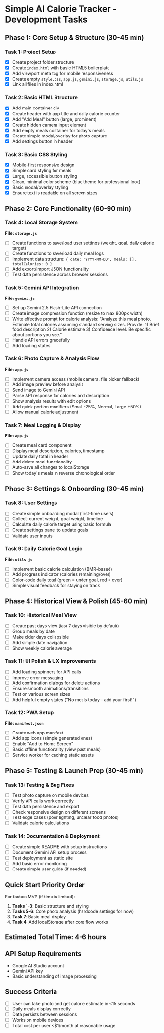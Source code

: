# Simple AI Calorie Tracker - Development Tasks

## Phase 1: Core Setup & Structure (30-45 min)

### Task 1: Project Setup
- [x] Create project folder structure
- [x] Create `index.html` with basic HTML5 boilerplate
- [x] Add viewport meta tag for mobile responsiveness
- [x] Create empty `style.css`, `app.js`, `gemini.js`, `storage.js`, `utils.js`
- [x] Link all files in index.html

### Task 2: Basic HTML Structure
- [x] Add main container div
- [x] Create header with app title and daily calorie counter
- [x] Add "Add Meal" button (large, prominent)
- [x] Create hidden camera input element
- [x] Add empty meals container for today's meals
- [x] Create simple modal/overlay for photo capture
- [x] Add settings button in header

### Task 3: Basic CSS Styling
- [x] Mobile-first responsive design
- [x] Simple card styling for meals
- [x] Large, accessible button styling
- [x] Clean, minimal color scheme (blue theme for professional look)
- [x] Basic modal/overlay styling
- [x] Ensure text is readable on all screen sizes

## Phase 2: Core Functionality (60-90 min)

### Task 4: Local Storage System
**File: `storage.js`**
- [ ] Create functions to save/load user settings (weight, goal, daily calorie target)
- [ ] Create functions to save/load daily meal logs
- [ ] Implement data structure: `{ date: 'YYYY-MM-DD', meals: [], totalCalories: 0 }`
- [ ] Add export/import JSON functionality
- [ ] Test data persistence across browser sessions

### Task 5: Gemini API Integration
**File: `gemini.js`**
- [ ] Set up Gemini 2.5 Flash-Lite API connection
- [ ] Create image compression function (resize to max 800px width)
- [ ] Write effective prompt for calorie analysis: "Analyze this meal photo. Estimate total calories assuming standard serving sizes. Provide: 1) Brief food description 2) Calorie estimate 3) Confidence level. Be specific about portions you see."
- [ ] Handle API errors gracefully
- [ ] Add loading states

### Task 6: Photo Capture & Analysis Flow
**File: `app.js`**
- [ ] Implement camera access (mobile camera, file picker fallback)
- [ ] Add image preview before analysis
- [ ] Send image to Gemini API
- [ ] Parse API response for calories and description
- [ ] Show analysis results with edit options
- [ ] Add quick portion modifiers (Small -25%, Normal, Large +50%)
- [ ] Allow manual calorie adjustment

### Task 7: Meal Logging & Display
**File: `app.js`**
- [ ] Create meal card component
- [ ] Display meal description, calories, timestamp
- [ ] Update daily total in header
- [ ] Add delete meal functionality
- [ ] Auto-save all changes to localStorage
- [ ] Show today's meals in reverse chronological order

## Phase 3: Settings & Onboarding (30-45 min)

### Task 8: User Settings
- [ ] Create simple onboarding modal (first-time users)
- [ ] Collect: current weight, goal weight, timeline
- [ ] Calculate daily calorie target using basic formula
- [ ] Create settings panel to update goals
- [ ] Validate user inputs

### Task 9: Daily Calorie Goal Logic
**File: `utils.js`**
- [ ] Implement basic calorie calculation (BMR-based)
- [ ] Add progress indicator (calories remaining/over)
- [ ] Color-code daily total (green = under goal, red = over)
- [ ] Simple visual feedback for staying on track

## Phase 4: Historical View & Polish (45-60 min)

### Task 10: Historical Meal View
- [ ] Create past days view (last 7 days visible by default)
- [ ] Group meals by date
- [ ] Make older days collapsible
- [ ] Add simple date navigation
- [ ] Show weekly calorie average

### Task 11: UI Polish & UX Improvements
- [ ] Add loading spinners for API calls
- [ ] Improve error messaging
- [ ] Add confirmation dialogs for delete actions
- [ ] Ensure smooth animations/transitions
- [ ] Test on various screen sizes
- [ ] Add helpful empty states ("No meals today - add your first!")

### Task 12: PWA Setup
**File: `manifest.json`**
- [ ] Create web app manifest
- [ ] Add app icons (simple generated ones)
- [ ] Enable "Add to Home Screen"
- [ ] Basic offline functionality (view past meals)
- [ ] Service worker for caching static assets

## Phase 5: Testing & Launch Prep (30-45 min)

### Task 13: Testing & Bug Fixes
- [ ] Test photo capture on mobile devices
- [ ] Verify API calls work correctly
- [ ] Test data persistence and export
- [ ] Check responsive design on different screens
- [ ] Test edge cases (poor lighting, unclear food photos)
- [ ] Validate calorie calculations

### Task 14: Documentation & Deployment
- [ ] Create simple README with setup instructions
- [ ] Document Gemini API setup process
- [ ] Test deployment as static site
- [ ] Add basic error monitoring
- [ ] Create simple user guide (if needed)

## Quick Start Priority Order

For fastest MVP (if time is limited):
1. **Tasks 1-3**: Basic structure and styling
2. **Tasks 5-6**: Core photo analysis (hardcode settings for now)
3. **Task 7**: Basic meal display
4. **Task 4**: Add localStorage after core flow works

## Estimated Total Time: 4-6 hours

## API Setup Requirements
- Google AI Studio account
- Gemini API key
- Basic understanding of image processing

## Success Criteria
- [ ] User can take photo and get calorie estimate in <15 seconds
- [ ] Daily meals display correctly
- [ ] Data persists between sessions
- [ ] Works on mobile devices
- [ ] Total cost per user <$1/month at reasonable usage
